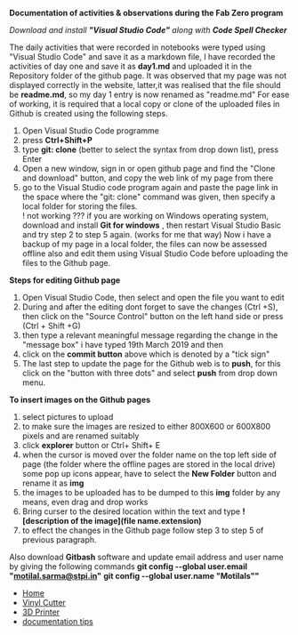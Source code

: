 **Documentation of activities & observations during the Fab Zero program**

*Download and install  **"Visual Studio Code"** along with **Code Spell Checker***



The daily activities that were recorded in notebooks were typed using "Visual Studio Code" and save it as a markdown file, I have recorded the activities of day one and save it as **day1.md** and uploaded it in the Repository folder of the github page. It was observed that my page was not displayed correctly in the website, latter,it was realised that   the file should be **readme.md**, so my day 1 entry is now renamed as "readme.md" 
For ease of working, it is required that a local copy or clone of the uploaded files in Github is created using the following steps.
1. Open Visual Studio Code programme
2. press **Ctrl+Shift+P**
3. type **git: clone** (better to select the syntax from drop down list), press Enter
4. Open a new window, sign in or open  github page and find the "Clone and download" button, and copy the web link of my page from there
5. go to the Visual Studio code program again and paste the page link in the space where  the "git: clone" command was given, then specify a local folder for storing the files.  
! not working ??? if you are working on Windows operating system, download and install **Git for windows** , then restart Visual Studio Basic and try step 2 to step 5 again. (works for me that way)
Now i have a backup of my page in a local folder, the files can now be assessed offline also and edit them using Visual Studio Code before uploading the files to the Github page.


**Steps for editing Github page**
1. Open Visual Studio Code, then select and open the file you want to edit 
2. During and after the editing dont forget to save the changes (Ctrl +S), then  click on the "Source Control" button on the left hand side or press (Ctrl + Shift +G)
3. then type a relevant meaningful message regarding the change in the "message box" i have typed 19th March 2019 and then 
4. click on the **commit button** above which is denoted by a "tick sign"
5. The last step to update the page for the Github web is to **push**, for this click on the "button with three dots" and select **push** from drop down menu. 

**To insert images on the Github pages**
1. select pictures to upload
2. to make sure the images are resized to either 800X600 or 600X800 pixels and are renamed suitably
3. click **explorer** button or Ctrl+ Shift+ E
4. when the cursor is moved over the folder name on the top left side of page  (the folder where the offline pages are stored in the local drive) some pop up icons appear, have to select the **New Folder** button and rename it as **img**
5. the images to be uploaded has to be dumped to this **img** folder by any means, even drag and drop works
6. Bring curser to the desired location within the text and type **![description of the image](file name.extension)**
7. to effect the changes in the Github page follow step 3 to step 5 of previous paragraph.


Also download **Gitbash** software and update email address and user name by giving the following commands
**git config --global user.email "motilal.sarma@stpi.in"**
**git config --global user.name "Motilals""**






- [Home](readme.md)
- [Vinyl Cutter](vin.md)
- [3D Printer](3DPrinter.md)
- [documentation tips](documentation.md)





